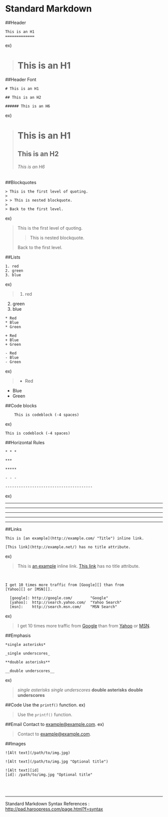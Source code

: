 
Standard Markdown
====

##Header
~~~~
This is an H1
=============
~~~~
ex)
>This is an H1
>=============

##Header Font
~~~~
# This is an H1

## This is an H2

###### This is an H6
~~~~
ex)
># This is an H1
>## This is an H2
>###### This is an H6

##Blockquotes
~~~~
> This is the first level of quoting.
>
> > This is nested blockquote.
>
> Back to the first level.
~~~~
ex)
> This is the first level of quoting.
>
> > This is nested blockquote.
>
> Back to the first level.

##Lists

~~~~
1. red
2. green
3. blue
~~~~
ex)
> 1. red
2. green
3. blue

~~~~
* Red
* Blue
* Green
~~~~

~~~~
+ Red
+ Blue
+ Green
~~~~

~~~~
- Red
- Blue
- Green
~~~~
ex)
> * Red
* Blue
* Green


##Code blocks
~~~~
    This is codeblock (-4 spaces)
~~~~
ex)

    This is codeblock (-4 spaces)

##Horizontal Rules
~~~~
* * *

***

*****

- - -

---------------------------------------
~~~~

ex)
* * *
***
*****
- - - -
---------------------------------------

##Links
~~~~
This is [an example](http://example.com/ "Title") inline link.

[This link](http://example.net/) has no title attribute.
~~~~

ex)
>This is [an example](http://example.com/ "Title") inline link.
[This link](http://example.net/) has no title attribute.
<br>

~~~~
I get 10 times more traffic from [Google][] than from
[Yahoo][] or [MSN][].

  [google]: http://google.com/        "Google"
  [yahoo]:  http://search.yahoo.com/  "Yahoo Search"
  [msn]:    http://search.msn.com/    "MSN Search"
~~~~
ex)
>I get 10 times more traffic from [Google][] than from
[Yahoo][] or [MSN][].

  [google]: http://google.com/        "Google"
  [yahoo]:  http://search.yahoo.com/  "Yahoo Search"
  [msn]:    http://search.msn.com/    "MSN Search"

##Emphasis
~~~~
*single asterisks*

_single underscores_

**double asterisks**

__double underscores__
~~~~
ex)
>*single asterisks*
_single underscores_
**double asterisks**
__double underscores__

##Code
     Use the `printf()` function.
ex)
>Use the `printf()` function.

##Email
    Contact to <example@example.com>.
ex)
>Contact to <example@example.com>.

##Images
~~~~
![Alt text](/path/to/img.jpg)

![Alt text](/path/to/img.jpg "Optional title")

![Alt text][id]
[id]: /path/to/img.jpg "Optional title"
~~~~

<br><br>
* * *
Standard Markdown Syntax References : http://pad.haroopress.com/page.html?f=syntax